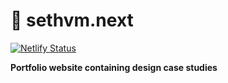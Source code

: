 # :rocket: sethvm.next
[![Netlify Status](https://api.netlify.com/api/v1/badges/418859d1-8375-4993-b4e3-807b78033e75/deploy-status)](https://app.netlify.com/sites/sethvm/deploys)

**Portfolio website containing design case studies**
